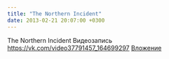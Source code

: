```yaml
---
title: "The Northern Incident"
date: 2013-02-21 20:07:00 +0300
---
```


The Northern Incident
Видеозапись
<a class="vk-attach" href="https://vk.com/video37791457_164699297">https://vk.com/video37791457_164699297</a>
<a class="vk-attach" href="https://vk.com/video37791457_164699297">Вложение</a>
